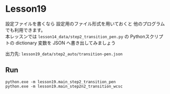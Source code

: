 # Lesson19

設定ファイルを書くなら 設定用のファイル形式を用いておくと 他のプログラムでも利用できます。  
本レッスンでは `lesson14_data/step2_transition_pen.py` の Pythonスクリプトの dictionary 変数を JSON へ書き出してみましょう  

出力先: `lesson19_data/step2_auto/transition-pen.json`  

## Run

```shell
python.exe -m lesson19.main_step2_transition_pen
python.exe -m lesson19.main_step2n2_transition_wcsc
```
